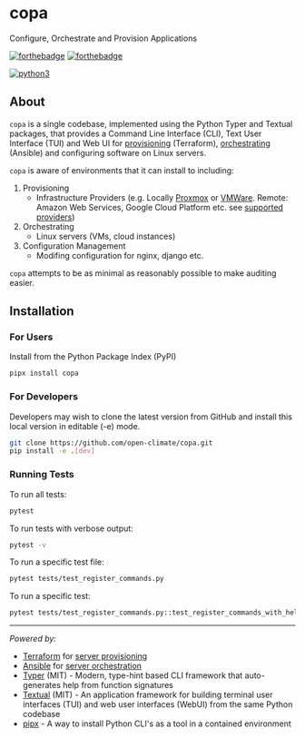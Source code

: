 # copa 

Configure, Orchestrate and Provision Applications

[![forthebadge](https://forthebadge.com/images/badges/built-by-developers.svg)](https://forthebadge.com)
[![forthebadge](https://forthebadge.com/images/badges/made-with-python.svg)](https://forthebadge.com)

[![python3](https://img.shields.io/pypi/pyversions/copa)](https://python3statement.org/#sections50-why)

## About

`copa` is a single codebase, implemented using the Python Typer and Textual packages, that provides a Command Line Interface (CLI), Text User Interface (TUI) and Web UI for [provisioning](https://www.redhat.com/en/topics/automation/what-is-provisioning) (Terraform), [orchestrating](https://www.redhat.com/en/topics/automation/what-is-orchestration) (Ansible) and configuring software on Linux servers.

`copa` is aware of environments that it can install to including:
1. Provisioning
    - Infrastructure Providers (e.g. Locally [Proxmox](https://github.com/Telmate/terraform-provider-proxmox) or [VMWare](https://registry.terraform.io/providers/hashicorp/vsphere/latest). Remote: Amazon Web Services, Google Cloud Platform etc. see [supported providers](https://registry.terraform.io/search/providers))
2. Orchestrating
    - Linux servers (VMs, cloud instances) 
3. Configuration Management
    - Modifing configuration for nginx, django etc.

`copa` attempts to be as minimal as reasonably possible to make auditing easier.

## Installation

### For Users

Install from the Python Package Index (PyPI)

```bash
pipx install copa
```

### For Developers

Developers may wish to clone the latest version from GitHub and install this local version in editable (-e) mode.

```bash
git clone https://github.com/open-climate/copa.git
pip install -e .[dev]
```

### Running Tests

To run all tests:

```bash
pytest
```

To run tests with verbose output:

```bash
pytest -v
```

To run a specific test file:

```bash
pytest tests/test_register_commands.py
```

To run a specific test:

```bash
pytest tests/test_register_commands.py::test_register_commands_with_help_text
```

---
*Powered by:*
- [Terraform](https://developer.hashicorp.com/terraform) for [server provisioning](https://www.redhat.com/en/topics/automation/what-is-provisioning)
- [Ansible](https://docs.ansible.com/) for [server orchestration](https://www.redhat.com/en/topics/automation/what-is-orchestration)
- [Typer](https://github.com/fastapi/typer) (MIT) - Modern, type-hint based CLI framework that auto-generates help from function signatures
- [Textual](https://github.com/Textualize/textual) (MIT) - An application framework for building terminal user interfaces (TUI) and web user interfaces (WebUI) from the same Python codebase
- [pipx](https://pipx.pypa.io/stable/) - A way to install Python CLI's as a tool in a contained environment
